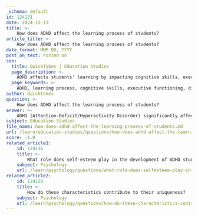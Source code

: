 ```yaml
---
_schema: default
id: 124131
date: 2024-12-13
title: >-
    How does ADHD affect the learning process of students?
article_title: >-
    How does ADHD affect the learning process of students?
date_format: MMM DD, YYYY
post_on_text: Posted on
seo:
  title: QuickTakes | Education Studies
  page_description: >-
    ADHD affects students' learning by impacting cognitive skills, executive functioning, and increasing distractions. Understanding these challenges and implementing supportive strategies can help students with ADHD succeed academically.
  page_keywords: >-
    ADHD, learning process, cognitive skills, executive functioning, distraction, learning disabilities, emotional challenges, supportive strategies, classroom environment, attention
author: QuickTakes
question: >-
    How does ADHD affect the learning process of students?
answer: >-
    ADHD (Attention-Deficit/Hyperactivity Disorder) significantly affects the learning process of students in various ways. Here are some key points regarding its impact:\n\n1. **Cognitive Skills**: ADHD influences essential cognitive skills involved in learning, such as information processing, focus, and task completion. Students with ADHD may struggle to maintain attention during lessons, which can hinder their ability to absorb and retain information.\n\n2. **Executive Functioning**: Executive functions are critical brain skills that help individuals plan, organize, and execute tasks. Students with ADHD often experience challenges in these areas, making it difficult for them to manage their time effectively, prioritize tasks, and follow through on assignments.\n\n3. **Distraction and Disruptive Behavior**: Students with ADHD are more susceptible to distractions, which can lead to fidgetiness, agitation, and disruptive behavior in the classroom. This not only affects their own learning but can also disrupt the learning environment for their peers.\n\n4. **Comorbidity with Learning Disabilities**: ADHD is often comorbid with learning disabilities, which can exacerbate academic challenges. This means that students may face compounded difficulties in learning, requiring tailored support strategies.\n\n5. **Emotional and Social Challenges**: ADHD can also intersect with other mental health concerns, such as anxiety and depression, further complicating the learning process. Students may struggle with self-esteem and social interactions, which can impact their motivation and engagement in school.\n\n6. **Strategies for Support**: To help students with ADHD thrive, educators can implement various strategies, such as creating structured environments, breaking tasks into smaller, manageable parts, and using hands-on teaching methods. Engaging students actively in learning can improve their attention and motivation.\n\n7. **Environmental Considerations**: Minimizing distractions in the classroom, such as seating arrangements away from disruptive elements and reducing excessive noise or visual clutter, can help students with ADHD focus better.\n\nIn summary, while ADHD presents unique challenges in the learning process, with appropriate support and strategies, students with ADHD can achieve their academic goals and harness their potential.
subject: Education Studies
file_name: how-does-adhd-affect-the-learning-process-of-students.md
url: /learn/education-studies/questions/how-does-adhd-affect-the-learning-process-of-students
score: -1.0
related_article1:
    id: 124136
    title: >-
        What role does self-esteem play in the development of ADHD students?
    subject: Psychology
    url: /learn/psychology/questions/what-role-does-selfesteem-play-in-the-development-of-adhd-students
related_article2:
    id: 124120
    title: >-
        How do these characteristics contribute to their uniqueness?
    subject: Psychology
    url: /learn/psychology/questions/how-do-these-characteristics-contribute-to-their-uniqueness
---
```


&nbsp;